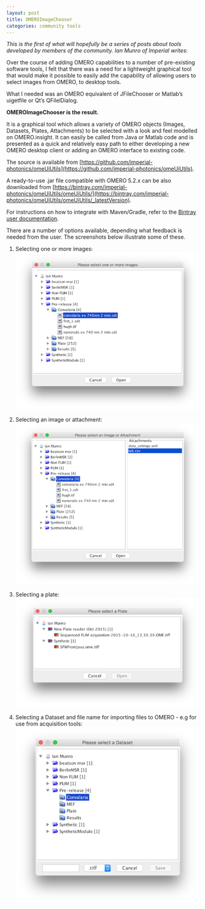 ```yaml
---
layout: post
title: OMEROImageChooser
categories: community tools
---
```


*This is the first of what will hopefully be a series of posts about tools
developed by members of the community. Ian Munro of Imperial writes:*

Over the course of adding OMERO capabilities to a number of pre-existing
software tools, I felt that there was a need for a lightweight graphical tool
that would make it possible to easily add the capability of allowing  users to
select images from OMERO, to desktop tools.

What I needed  was an OMERO equivalent of JFileChooser or Matlab’s uigetfile
or Qt’s QFilelDialog.

**OMEROImageChooser is the result.**

It is a graphical tool which allows a variety of OMERO objects (Images,
Datasets, Plates, Attachments) to be selected with a look and feel modelled on
OMERO.insight. It can easily be called from Java or Matlab code and is
presented as a quick and relatively easy path to either developing a new OMERO
desktop  client or adding an OMERO interface to existing code. 

The source is available from [https://github.com/imperial-photonics/omeUiUtils](https://github.com/imperial-photonics/omeUiUtils).

A ready-to-use .jar file compatible with OMERO 5.2.x  can be also  downloaded
from [https://bintray.com/imperial-photonics/omeUiUtils/omeUiUtils/](https://bintray.com/imperial-photonics/omeUiUtils/omeUiUtils/_latestVersion).

For instructions on how to integrate with Maven/Gradle, refer to the
[Bintray user documentation](https://bintray.com/docs/usermanual/formats/formats_mavenrepositories.html#_working_with_maven).

There are a number of options available, depending what feedback is needed
from the user. The screenshots below illustrate some of these.

1. Selecting one or more images:
![selecting images in the UI](/images/Images.png)

2. Selecting an image or attachment:
![selecting images or attachments in the UI](/images/imageOrAttachment.png)

3. Selecting a plate:
![selecting a plate in the UI](/images/choose_plate.png)

4. Selecting a Dataset and file name for importing files to OMERO - e.g for
   use from acquisition tools:
![selecting a dataset in the UI](/images/datasetForImport.png)


